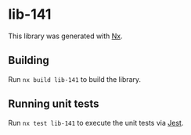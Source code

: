 # lib-141

This library was generated with [Nx](https://nx.dev).

## Building

Run `nx build lib-141` to build the library.

## Running unit tests

Run `nx test lib-141` to execute the unit tests via [Jest](https://jestjs.io).
